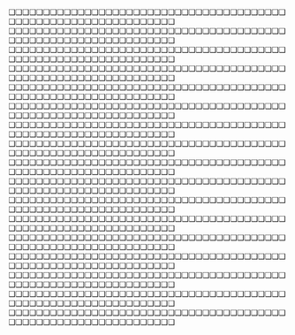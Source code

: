 ❑❑❑❑❑❑❑❑❑❑❑❑❑❑❑❑❑❑❑❑❑❑❑❑❑❑❑❑❑❑❑❑❑❑❑❑❑❑❑❑❑❑❑❑❑❑❑❑❑❑❑❑❑❑❑❑❑❑❑❑❑❑❑❑
❑❑❑❑❑❑❑❑❑❑❑❑❑❑❑❑❑❑❑❑❑❑❑❑❑❑❑❑❑❑❑❑❑❑❑❑❑❑❑❑❑❑❑❑❑❑❑❑❑❑❑❑❑❑❑❑❑❑❑❑❑❑❑❑
❑❑❑❑❑❑❑❑❑❑❑❑❑❑❑❑❑❑❑❑❑❑❑❑❑❑❑❑❑❑❑❑❑❑❑❑❑❑❑❑❑❑❑❑❑❑❑❑❑❑❑❑❑❑❑❑❑❑❑❑❑❑❑❑
❑❑❑❑❑❑❑❑❑❑❑❑❑❑❑❑❑❑❑❑❑❑❑❑❑❑❑❑❑❑❑❑❑❑❑❑❑❑❑❑❑❑❑❑❑❑❑❑❑❑❑❑❑❑❑❑❑❑❑❑❑❑❑❑
❑❑❑❑❑❑❑❑❑❑❑❑❑❑❑❑❑❑❑❑❑❑❑❑❑❑❑❑❑❑❑❑❑❑❑❑❑❑❑❑❑❑❑❑❑❑❑❑❑❑❑❑❑❑❑❑❑❑❑❑❑❑❑❑
❑❑❑❑❑❑❑❑❑❑❑❑❑❑❑❑❑❑❑❑❑❑❑❑❑❑❑❑❑❑❑❑❑❑❑❑❑❑❑❑❑❑❑❑❑❑❑❑❑❑❑❑❑❑❑❑❑❑❑❑❑❑❑❑
❑❑❑❑❑❑❑❑❑❑❑❑❑❑❑❑❑❑❑❑❑❑❑❑❑❑❑❑❑❑❑❑❑❑❑❑❑❑❑❑❑❑❑❑❑❑❑❑❑❑❑❑❑❑❑❑❑❑❑❑❑❑❑❑
❑❑❑❑❑❑❑❑❑❑❑❑❑❑❑❑❑❑❑❑❑❑❑❑❑❑❑❑❑❑❑❑❑❑❑❑❑❑❑❑❑❑❑❑❑❑❑❑❑❑❑❑❑❑❑❑❑❑❑❑❑❑❑❑
❑❑❑❑❑❑❑❑❑❑❑❑❑❑❑❑❑❑❑❑❑❑❑❑❑❑❑❑❑❑❑❑❑❑❑❑❑❑❑❑❑❑❑❑❑❑❑❑❑❑❑❑❑❑❑❑❑❑❑❑❑❑❑❑
❑❑❑❑❑❑❑❑❑❑❑❑❑❑❑❑❑❑❑❑❑❑❑❑❑❑❑❑❑❑❑❑❑❑❑❑❑❑❑❑❑❑❑❑❑❑❑❑❑❑❑❑❑❑❑❑❑❑❑❑❑❑❑❑
❑❑❑❑❑❑❑❑❑❑❑❑❑❑❑❑❑❑❑❑❑❑❑❑❑❑❑❑❑❑❑❑❑❑❑❑❑❑❑❑❑❑❑❑❑❑❑❑❑❑❑❑❑❑❑❑❑❑❑❑❑❑❑❑
❑❑❑❑❑❑❑❑❑❑❑❑❑❑❑❑❑❑❑❑❑❑❑❑❑❑❑❑❑❑❑❑❑❑❑❑❑❑❑❑❑❑❑❑❑❑❑❑❑❑❑❑❑❑❑❑❑❑❑❑❑❑❑❑
❑❑❑❑❑❑❑❑❑❑❑❑❑❑❑❑❑❑❑❑❑❑❑❑❑❑❑❑❑❑❑❑❑❑❑❑❑❑❑❑❑❑❑❑❑❑❑❑❑❑❑❑❑❑❑❑❑❑❑❑❑❑❑❑
❑❑❑❑❑❑❑❑❑❑❑❑❑❑❑❑❑❑❑❑❑❑❑❑❑❑❑❑❑❑❑❑❑❑❑❑❑❑❑❑❑❑❑❑❑❑❑❑❑❑❑❑❑❑❑❑❑❑❑❑❑❑❑❑
❑❑❑❑❑❑❑❑❑❑❑❑❑❑❑❑❑❑❑❑❑❑❑❑❑❑❑❑❑❑❑❑❑❑❑❑❑❑❑❑❑❑❑❑❑❑❑❑❑❑❑❑❑❑❑❑❑❑❑❑❑❑❑❑
❑❑❑❑❑❑❑❑❑❑❑❑❑❑❑❑❑❑❑❑❑❑❑❑❑❑❑❑❑❑❑❑❑❑❑❑❑❑❑❑❑❑❑❑❑❑❑❑❑❑❑❑❑❑❑❑❑❑❑❑❑❑❑❑
❑❑❑❑❑❑❑❑❑❑❑❑❑❑❑❑❑❑❑❑❑❑❑❑❑❑❑❑❑❑❑❑❑❑❑❑❑❑❑❑❑❑❑❑❑❑❑❑❑❑❑❑❑❑❑❑❑❑❑❑❑❑❑❑
